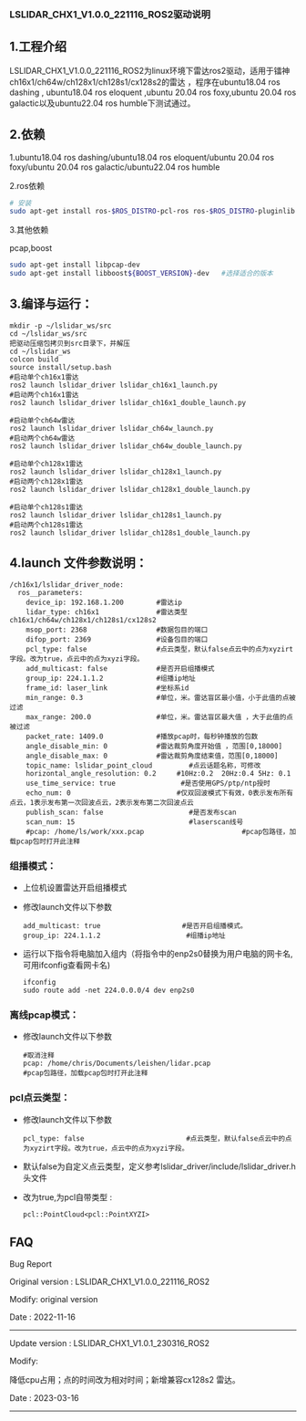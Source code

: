 ### LSLIDAR_CHX1_V1.0.0_221116_ROS2驱动说明

## 1.工程介绍

​		LSLIDAR_CHX1_V1.0.0_221116_ROS2为linux环境下雷达ros2驱动，适用于镭神ch16x1/ch64w/ch128x1/ch128s1/cx128s2的雷达 ，程序在ubuntu18.04 ros dashing , ubuntu18.04 ros eloquent ,ubuntu 20.04 ros foxy,ubuntu 20.04 ros galactic以及ubuntu22.04 ros humble下测试通过。

## 2.依赖

1.ubuntu18.04 ros dashing/ubuntu18.04 ros eloquent/ubuntu 20.04 ros foxy/ubuntu 20.04 ros galactic/ubuntu22.04 ros humble

2.ros依赖

```bash
# 安装
sudo apt-get install ros-$ROS_DISTRO-pcl-ros ros-$ROS_DISTRO-pluginlib  ros-$ROS_DISTRO-pcl-conversions 
```

3.其他依赖

pcap,boost

~~~bash
sudo apt-get install libpcap-dev
sudo apt-get install libboost${BOOST_VERSION}-dev   #选择适合的版本
~~~



## 3.编译与运行：

~~~shell
mkdir -p ~/lslidar_ws/src
cd ~/lslidar_ws/src
把驱动压缩包拷贝到src目录下，并解压
cd ~/lslidar_ws
colcon build
source install/setup.bash
#启动单个ch16x1雷达
ros2 launch lslidar_driver lslidar_ch16x1_launch.py
#启动两个ch16x1雷达
ros2 launch lslidar_driver lslidar_ch16x1_double_launch.py

#启动单个ch64w雷达
ros2 launch lslidar_driver lslidar_ch64w_launch.py
#启动两个ch64w雷达
ros2 launch lslidar_driver lslidar_ch64w_double_launch.py

#启动单个ch128x1雷达
ros2 launch lslidar_driver lslidar_ch128x1_launch.py
#启动两个ch128x1雷达
ros2 launch lslidar_driver lslidar_ch128x1_double_launch.py

#启动单个ch128s1雷达
ros2 launch lslidar_driver lslidar_ch128s1_launch.py
#启动两个ch128s1雷达
ros2 launch lslidar_driver lslidar_ch128s1_double_launch.py
~~~



## 4.launch 文件参数说明：

~~~shell
/ch16x1/lslidar_driver_node:
  ros__parameters:
    device_ip: 192.168.1.200        #雷达ip
    lidar_type: ch16x1              #雷达类型  ch16x1/ch64w/ch128x1/ch128s1/cx128s2
    msop_port: 2368                 #数据包目的端口
    difop_port: 2369                #设备包目的端口
    pcl_type: false                 #点云类型，默认false点云中的点为xyzirt字段。改为true，点云中的点为xyzi字段。
    add_multicast: false            #是否开启组播模式
    group_ip: 224.1.1.2             #组播ip地址
    frame_id: laser_link            #坐标系id
    min_range: 0.3                  #单位，米。雷达盲区最小值，小于此值的点被过滤
    max_range: 200.0                #单位，米。雷达盲区最大值 ，大于此值的点被过滤
    packet_rate: 1409.0             #播放pcap时，每秒钟播放的包数
    angle_disable_min: 0            #雷达裁剪角度开始值 ，范围[0,18000]
    angle_disable_max: 0            #雷达裁剪角度结束值，范围[0,18000]
    topic_name: lslidar_point_cloud         #点云话题名称，可修改
    horizontal_angle_resolution: 0.2     #10Hz:0.2  20Hz:0.4 5Hz: 0.1
    use_time_service: true                #是否使用GPS/ptp/ntp授时
    echo_num: 0                          #仅双回波模式下有效，0表示发布所有点云，1表示发布第一次回波点云，2表示发布第二次回波点云
    publish_scan: false                     #是否发布scan
    scan_num: 15                            #laserscan线号
    #pcap: /home/ls/work/xxx.pcap                        #pcap包路径，加载pcap包时打开此注释
~~~

### 组播模式：

- 上位机设置雷达开启组播模式

- 修改launch文件以下参数

  ~~~shell
  add_multicast: true                    #是否开启组播模式。
  group_ip: 224.1.1.2                     #组播ip地址
  ~~~

- 运行以下指令将电脑加入组内（将指令中的enp2s0替换为用户电脑的网卡名,可用ifconfig查看网卡名)

  ~~~shell
  ifconfig
  sudo route add -net 224.0.0.0/4 dev enp2s0
  ~~~



### 离线pcap模式：

- 修改launch文件以下参数

  ~~~shell
  #取消注释
  pcap: /home/chris/Documents/leishen/lidar.pcap                        #pcap包路径，加载pcap包时打开此注释
  ~~~



###  pcl点云类型：

- 修改launch文件以下参数

  ~~~shell
  pcl_type: false                         #点云类型，默认false点云中的点为xyzirt字段。改为true，点云中的点为xyzi字段。
  ~~~

  

- 默认false为自定义点云类型，定义参考lslidar_driver/include/lslidar_driver.h头文件

- 改为true,为pcl自带类型 :

  ~~~shell
  pcl::PointCloud<pcl::PointXYZI>
  ~~~

  

## FAQ

Bug Report

Original version : LSLIDAR_CHX1_V1.0.0_221116_ROS2

Modify:  original version

Date    : 2022-11-16

---------------



Update version : LSLIDAR_CHX1_V1.0.1_230316_ROS2

Modify:  

降低cpu占用；点的时间改为相对时间；新增兼容cx128s2 雷达。

Date    : 2023-03-16

---------------




